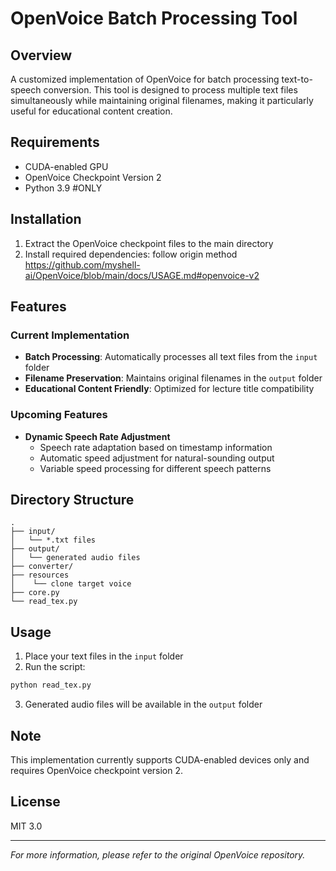 # OpenVoice Batch Processing Tool

## Overview
A customized implementation of OpenVoice for batch processing text-to-speech conversion. This tool is designed to process multiple text files simultaneously while maintaining original filenames, making it particularly useful for educational content creation.

## Requirements
- CUDA-enabled GPU
- OpenVoice Checkpoint Version 2
- Python 3.9 #ONLY

## Installation
1. Extract the OpenVoice checkpoint files to the main directory
2. Install required dependencies: follow origin method https://github.com/myshell-ai/OpenVoice/blob/main/docs/USAGE.md#openvoice-v2

## Features
### Current Implementation
- **Batch Processing**: Automatically processes all text files from the `input` folder
- **Filename Preservation**: Maintains original filenames in the `output` folder
- **Educational Content Friendly**: Optimized for lecture title compatibility

### Upcoming Features
- **Dynamic Speech Rate Adjustment**
  - Speech rate adaptation based on timestamp information
  - Automatic speed adjustment for natural-sounding output
  - Variable speed processing for different speech patterns

## Directory Structure
```
.
├── input/
│   └── *.txt files
├── output/
│   └── generated audio files
├── converter/
├── resources
│    └── clone target voice
├── core.py
└── read_tex.py
```

## Usage
1. Place your text files in the `input` folder
2. Run the script:
```bash
python read_tex.py
```
3. Generated audio files will be available in the `output` folder

## Note
This implementation currently supports CUDA-enabled devices only and requires OpenVoice checkpoint version 2.

## License
MIT 3.0

---
*For more information, please refer to the original OpenVoice repository.*
